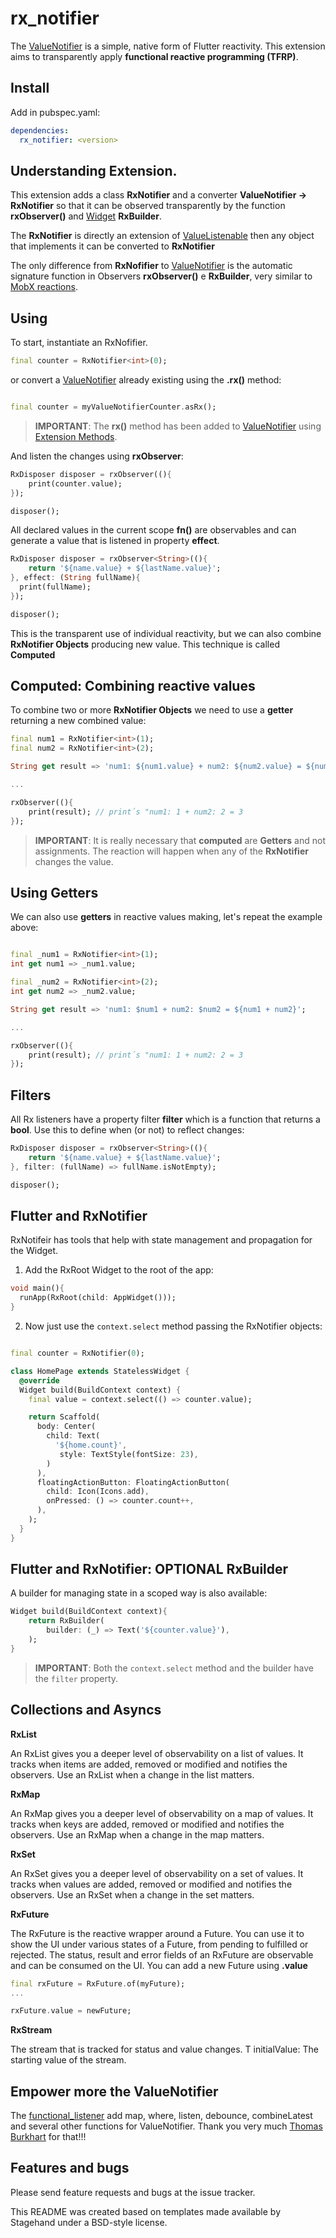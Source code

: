 # rx_notifier

The [ValueNotifier](https://api.flutter.dev/flutter/foundation/ValueNotifier-class.html) is a simple, native form of Flutter reactivity.
This extension aims to transparently apply **functional reactive programming (TFRP)**.

## Install

Add in pubspec.yaml:

```yaml
dependencies:
  rx_notifier: <version>
```

## Understanding Extension.

This extension adds a class **RxNotifier** and a converter **ValueNotifier -> RxNotifier** so that it can be observed transparently by the function **rxObserver()** and [Widget](https://api.flutter.dev/flutter/widgets/Widget-class.html) **RxBuilder**.

The **RxNotifier** is directly an extension of [ValueListenable](https://api.flutter.dev/flutter/foundation/ValueListenable-class.html) then any object that implements it can be converted to **RxNotifier**

The only difference from **RxNofifier** to [ValueNotifier](https://api.flutter.dev/flutter/foundation/ValueNotifier-class.html) is the automatic signature function in Observers **rxObserver()** e **RxBuilder**, very similar to [MobX reactions](https://pub.dev/packages/mobx).

## Using

To start, instantiate an RxNofifier.

```dart
final counter = RxNotifier<int>(0);
```

or convert a  [ValueNotifier](https://api.flutter.dev/flutter/foundation/ValueNotifier-class.html) already existing using the **.rx()** method:

```dart

final counter = myValueNotifierCounter.asRx();

```
> **IMPORTANT**: The **rx()** method has been added to [ValueNotifier](https://api.flutter.dev/flutter/foundation/ValueNotifier-class.html) using [Extension Methods](https://dart.dev/guides/language/extension-methods).


And listen the changes using **rxObserver**:

```dart
RxDisposer disposer = rxObserver((){
    print(counter.value);
});

disposer();
```

All declared values in the current scope **fn()** are observables and can generate a value that is listened in property **effect**.

```dart
RxDisposer disposer = rxObserver<String>((){
    return '${name.value} + ${lastName.value}';
}, effect: (String fullName){
  print(fullName);
});

disposer();
```

This is the transparent use of individual reactivity, but we can also combine **RxNotifier Objects** producing new value. This technique is called **Computed**

## Computed: Combining reactive values

To combine two or more **RxNotifier Objects** we need to use a **getter** returning a new combined value:

```dart
final num1 = RxNotifier<int>(1);
final num2 = RxNotifier<int>(2);

String get result => 'num1: ${num1.value} + num2: ${num2.value} = ${num1.value + num2.value}';

...

rxObserver((){
    print(result); // print´s "num1: 1 + num2: 2 = 3
});
```

> **IMPORTANT**: It is really necessary that **computed** are **Getters** and not assignments. The reaction will happen when any of the **RxNotifier** changes the value.

## Using Getters

We can also use **getters** in reactive values making, let's repeat the example above:

```dart

final _num1 = RxNotifier<int>(1);
int get num1 => _num1.value;

final _num2 = RxNotifier<int>(2);
int get num2 => _num2.value;

String get result => 'num1: $num1 + num2: $num2 = ${num1 + num2}';

...

rxObserver((){
    print(result); // print´s "num1: 1 + num2: 2 = 3
});


```

## Filters

All Rx listeners have a property filter **filter** which is a function that returns a **bool**. Use this to define when (or not) to reflect changes:

```dart
RxDisposer disposer = rxObserver<String>((){
    return '${name.value} + ${lastName.value}';
}, filter: (fullName) => fullName.isNotEmpty);

disposer();
```



## Flutter and RxNotifier

RxNotifeir has tools that help with state management and propagation for the Widget.

1. Add the RxRoot Widget to the root of the app:

```dart
void main(){
  runApp(RxRoot(child: AppWidget()));
}
```

2. Now just use the `context.select` method passing the RxNotifier objects:

```dart

final counter = RxNotifier(0);

class HomePage extends StatelessWidget {
  @override
  Widget build(BuildContext context) {
    final value = context.select(() => counter.value);

    return Scaffold(
      body: Center(
        child: Text(
          '${home.count}',
           style: TextStyle(fontSize: 23),
        )
      ),
      floatingActionButton: FloatingActionButton(
        child: Icon(Icons.add),
        onPressed: () => counter.count++,
      ),
    );
  }
}
```

## Flutter and RxNotifier: OPTIONAL RxBuilder
A builder for managing state in a scoped way is also available:

```dart
Widget build(BuildContext context){
    return RxBuilder(
        builder: (_) => Text('${counter.value}'),
    );
}
```

> **IMPORTANT**: Both the `context.select` method and the builder have the `filter` property.

## Collections and Asyncs

**RxList**

An RxList gives you a deeper level of observability on a list of values. It tracks when items are added, removed or modified and notifies the observers. Use an RxList when a change in the list matters.

**RxMap**

An RxMap gives you a deeper level of observability on a map of values. It tracks when keys are added, removed or modified and notifies the observers. Use an RxMap when a change in the map matters.

**RxSet**

An RxSet gives you a deeper level of observability on a set of values. It tracks when values are added, removed or modified and notifies the observers. Use an RxSet when a change in the set matters.

**RxFuture**

The RxFuture is the reactive wrapper around a Future. You can use it to show the UI under various states of a Future, from pending to fulfilled or rejected. The status, result and error fields of an RxFuture are observable and can be consumed on the UI.
You can add a new Future using **.value**
```dart
final rxFuture = RxFuture.of(myFuture);
...

rxFuture.value = newFuture;
```

**RxStream**

The stream that is tracked for status and value changes.
T initialValue: The starting value of the stream.


## Empower more the ValueNotifier

The [functional_listener](https://pub.dev/packages/functional_listener) add map, where, listen, debounce, combineLatest and several other functions for  ValueNotifier.
Thank you very much [Thomas Burkhart](https://twitter.com/Thomasburkhartb) for that!!!

## Features and bugs

Please send feature requests and bugs at the issue tracker.

This README was created based on templates made available by Stagehand under a BSD-style license.
